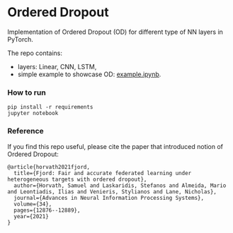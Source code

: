 # Ordered Dropout

Implementation of Ordered Dropout (OD) for different type of NN layers in PyTorch.

The repo contains:
 
- layers: Linear, CNN, LSTM,
- simple example to showcase OD: [example.ipynb](example.ipynb).

### How to run

```
pip install -r requirements
jupyter notebook
```

### Reference

If you find this repo useful, please cite the paper that introduced notion of 
Ordered Dropout:
```
@article{horvath2021fjord,
  title={Fjord: Fair and accurate federated learning under heterogeneous targets with ordered dropout},
  author={Horvath, Samuel and Laskaridis, Stefanos and Almeida, Mario and Leontiadis, Ilias and Venieris, Stylianos and Lane, Nicholas},
  journal={Advances in Neural Information Processing Systems},
  volume={34},
  pages={12876--12889},
  year={2021}
}
```
